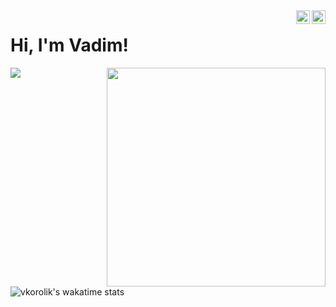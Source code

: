 <!--
**Vadman97/Vadman97** is a ✨ _special_ ✨ repository because its `README.md` (this file) appears on your GitHub profile.

Here are some ideas to get you started:

- 🔭 I’m currently working on ...
- 🌱 I’m currently learning ...
- 👯 I’m looking to collaborate on ...
- 🤔 I’m looking for help with ...
- 💬 Ask me about ...
- 📫 How to reach me: ...
- 😄 Pronouns: ...
- ⚡ Fun fact: ...
-->
<a target="_blank" href="https://www.linkedin.com/in/vkorolik/">
  <img align="right"  width="22px" src="https://cdn.jsdelivr.net/npm/simple-icons@v3/icons/linkedin.svg" />
</a>

<a href="https://github.com/Vadman97">
  <img align="right" alt="recursion" width="22px" src="https://cdn.jsdelivr.net/npm/simple-icons@v3/icons/github.svg" />
</a>

<p align="center">
  <h1>Hi, I'm Vadim!</h1>
</p>

![](https://komarev.com/ghpvc/?username=Vadman97&color=ff69b4)
<img align='right' width="350" src="https://github-readme-stats.vercel.app/api?username=vadman97&count_private=true&show_icons=true&theme=cobalt">

![vkorolik's wakatime stats](https://github-readme-stats.vercel.app/api/wakatime?username=vkorolik)
<br/><br/>
